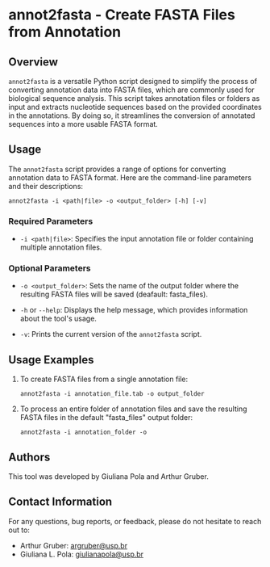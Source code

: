 # annot2fasta - Create FASTA Files from Annotation

## Overview

`annot2fasta` is a versatile Python script designed to simplify the process of converting annotation data into FASTA files, which are commonly used for biological sequence analysis. This script takes annotation files or folders as input and extracts nucleotide sequences based on the provided coordinates in the annotations. By doing so, it streamlines the conversion of annotated sequences into a more usable FASTA format.

## Usage

The `annot2fasta` script provides a range of options for converting annotation data to FASTA format. Here are the command-line parameters and their descriptions:

```shell
annot2fasta -i <path|file> -o <output_folder> [-h] [-v]
```

### Required Parameters

- `-i <path|file>`: Specifies the input annotation file or folder containing multiple annotation files.


### Optional Parameters
- `-o <output_folder>`: Sets the name of the output folder where the resulting FASTA files will be saved (deafault: fasta_files).

- `-h` or `--help`: Displays the help message, which provides information about the tool's usage.
- `-v`: Prints the current version of the `annot2fasta` script.

## Usage Examples

1. To create FASTA files from a single annotation file:
   ```shell
   annot2fasta -i annotation_file.tab -o output_folder
   ```

2. To process an entire folder of annotation files and save the resulting FASTA files in the default "fasta_files" output folder:
   ```shell
   annot2fasta -i annotation_folder -o
   ```

## Authors

This tool was developed by Giuliana Pola and Arthur Gruber.

## Contact Information

For any questions, bug reports, or feedback, please do not hesitate to reach out to:

- Arthur Gruber: argruber@usp.br
- Giuliana L. Pola: giulianapola@usp.br